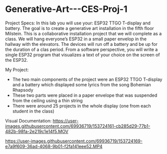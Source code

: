 # Generative-Art---CES-Proj-1

Project Specs:
In this lab you will use your:  ESP32 TTGO T-display and battery. The goal is to create a generative art installation in the fifth floor Milstein. This is a collaborative installation project that we will complete as a class. We will hang everyone’s ESP32 in a small paper envelop in the hallway with the elevators. The devices will run off a battery and be up for the duration of a clas period.  From a software perspective, you will write a single ESP32 program that visualizes a text of your choice on the screen of the ESP32.

My Project:
* The two main components of the project were an ESP32 TTGO T-display and a battery which displayed some lyrics from the song Bohemian Rhapsody 
* These two parts were placed in a paper envelope that was suspended from the ceiling using a thin string
* There were around 25 projects in the whole display (one from each student in the class)

Visual Documentation:
https://user-images.githubusercontent.com/69936719/153724161-cb285d29-77b1-482b-98fa-2e219c1e14f5.MOV



https://user-images.githubusercontent.com/69936719/153724169-e7a9f609-36ad-4068-9b01-f2fa141eee52.MP4


